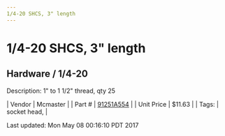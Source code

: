 ```yaml
---
1/4-20 SHCS, 3" length
---
```

# 1/4-20 SHCS, 3" length
## Hardware / 1/4-20
Description: 	1" to 1 1/2" thread, qty 25 

| Vendor | Mcmaster | 
| Part # | [91251A554](https://www.mcmaster.com/#91251A554) | 
| Unit Price | $11.63 | 
| Tags: | socket head,  | 

Last updated: Mon May 08 00:16:10 PDT 2017